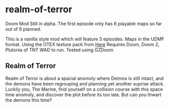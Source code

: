 # realm-of-terror
Doom Mod Still in alpha. The first episode only has 6 playable maps so far out of 9 planned.

This is a vanilla style mod which will feature 3 episodes. Maps in the UDMF format.
Using the OTEX texture pack from [Here](https://www.doomworld.com/forum/topic/103426-otex-texture-set-%E2%80%93-update-2020-version-11-released/)
Requires Doom, Doom 2, Plutonia of TNT WAD to run.
Tested using GZDoom

## Realm of Terror
Realm of Terror is about a spacial anomoly where Deimos is still intact, and the demons have been regrouping and planning yet another suprise attack. Luckily you, The Marine, find yourself on a collision course with this space time anomoly, and discover the plot before its too late. But can you thwart the demons this time?
